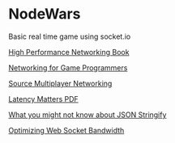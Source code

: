 NodeWars
========

Basic real time game using socket.io

[High Performance Networking Book](http://www.amazon.com/High-Performance-Browser-Networking-performance/dp/1449344763/ref=sr_1_1?ie=UTF8&qid=1406667616&sr=8-1&keywords=high+performance+networking)

[Networking for Game Programmers](http://gafferongames.com/networking-for-game-programmers/)

[Source Multiplayer Networking](https://developer.valvesoftware.com/wiki/Source_Multiplayer_Networking)

[Latency Matters PDF](http://www.o3bnetworks.com/media/40980/white%20paper_latency%20matters.pdf)

[What you might not know about JSON Stringify](http://freshbrewedcode.com/jimcowart/2013/01/29/what-you-might-not-know-about-json-stringify/)

[Optimizing Web Socket Bandwidth](http://buildnewgames.com/optimizing-websockets-bandwidth/)
